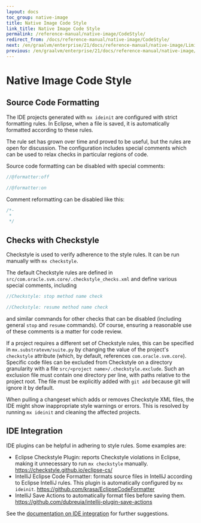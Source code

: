 ```yaml
---
layout: docs
toc_group: native-image
title: Native Image Code Style
link_title: Native Image Code Style
permalink: /reference-manual/native-image/CodeStyle/
redirect_from: /docs/reference-manual/native-image/CodeStyle/
next: /en/graalvm/enterprise/21/docs/reference-manual/native-image/Limitations/
previous: /en/graalvm/enterprise/21/docs/reference-manual/native-image/Configuration/
---
```

# Native Image Code Style

## Source Code Formatting

The IDE projects generated with `mx ideinit` are configured with strict formatting rules.
In Eclipse, when a file is saved, it is automatically formatted according to these rules.

The rule set has grown over time and proved to be useful, but the rules are open for discussion.
The configuration includes special comments which can be used to relax checks in particular regions of code.

Source code formatting can be disabled with special comments:
```java
//@formatter:off

//@formatter:on
```
Comment reformatting can be disabled like this:
```java
/*-
 *
 */
```

## Checks with Checkstyle

Checkstyle is used to verify adherence to the style rules.
It can be run manually with `mx checkstyle`.

The default Checkstyle rules are defined in `src/com.oracle.svm.core/.checkstyle_checks.xml` and define various special comments, including
```java
//Checkstyle: stop method name check

//Checkstyle: resume method name check
```
and similar commands for other checks that can be disabled (including general `stop` and `resume` commands).
Of course, ensuring a reasonable use of these comments is a matter for code review.

If a project requires a different set of Checkstyle rules, this can be specified in `mx.substratevm/suite.py` by changing the value of the project's `checkstyle` attribute (which, by default, references `com.oracle.svm.core`).
Specific code files can be excluded from Checkstyle on a directory granularity with a file `src/<project name>/.checkstyle.exclude`.
Such an exclusion file must contain one directory per line, with paths relative to the project root.
The file must be explicitly added with `git add` because git will ignore it by default.

When pulling a changeset which adds or removes Checkstyle XML files, the IDE might show inappropriate style warnings or errors.
This is resolved by running `mx ideinit` and cleaning the affected projects.

## IDE Integration

IDE plugins can be helpful in adhering to style rules.
Some examples are:

* Eclipse Checkstyle Plugin: reports Checkstyle violations in Eclipse, making it unnecessary to run `mx checkstyle` manually.
  https://checkstyle.github.io/eclipse-cs/
* IntelliJ Eclipse Code Formatter: formats source files in IntelliJ according to Eclipse IntelliJ rules.
This plugin is automatically configured by `mx ideinit`.
  https://github.com/krasa/EclipseCodeFormatter
* IntelliJ Save Actions to automatically format files before saving them.
  https://github.com/dubreuia/intellij-plugin-save-actions

See the [documentation on IDE integration](../compiler/docs/IDEs.md) for further suggestions.
